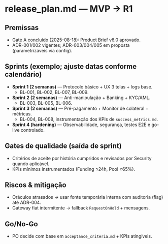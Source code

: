 # release_plan.md — MVP → R1

## Premissas
- Gate A concluído (2025-08-18): Product Brief v6.0 aprovado.
- ADR-001/002 vigentes; ADR-003/004/005 em proposta (parametrizáveis via config).

## Sprints (exemplo; ajuste datas conforme calendário)
- **Sprint 1 (2 semanas)** — Protocolo básico + UX 3 telas + logs base.
  - BL-001, BL-002, BL-007, BL-009.
- **Sprint 2 (2 semanas)** — Anti-manipulação + Banking + KYC/AML.
  - BL-003, BL-005, BL-006.
- **Sprint 3 (2 semanas)** — Pré-pagamento + Monitor de colateral + métricas.
  - BL-004, BL-008, instrumentação dos KPIs de `success_metrics.md`.
- **Sprint 4 (hardening)** — Observabilidade, segurança, testes E2E e go-live controlado.

## Gates de qualidade (saída de sprint)
- Critérios de aceite por história cumpridos e revisados por Security quando aplicável.
- KPIs mínimos instrumentados (Funding ≤24h, Pool ≥65%).

## Riscos & mitigação
- Oráculos atrasados → usar fonte temporária interna com auditoria (flag) até ADR-004.
- Gateway fiat intermitente → fallback `RequestOnHold` + mensagens.

## Go/No-Go
- PO decide com base em `acceptance_criteria.md` + KPIs atingíveis.